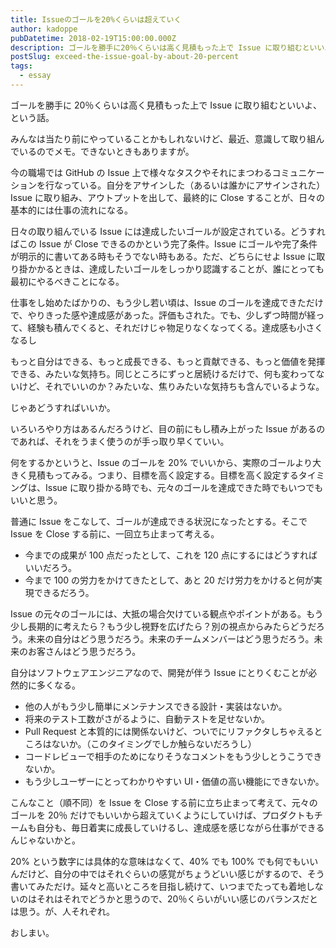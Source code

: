 ```yaml
---
title: Issueのゴールを20%くらいは超えていく
author: kadoppe
pubDatetime: 2018-02-19T15:00:00.000Z
description: ゴールを勝手に20％くらいは高く見積もった上で Issue に取り組むといいよ、という話。
postSlug: exceed-the-issue-goal-by-about-20-percent
tags:
  - essay
---
```


ゴールを勝手に 20％くらいは高く見積もった上で Issue に取り組むといいよ、という話。

みんなは当たり前にやっていることかもしれないけど、最近、意識して取り組んでいるのでメモ。できないときもありますが。

今の職場では GitHub の Issue 上で様々なタスクやそれにまつわるコミュニケーションを行なっている。自分をアサインした（あるいは誰かにアサインされた） Issue に取り組み、アウトプットを出して、最終的に Close することが、日々の基本的には仕事の流れになる。

日々の取り組んでいる Issue には達成したいゴールが設定されている。どうすればこの Issue が Close できるのかという完了条件。Issue にゴールや完了条件が明示的に書いてある時もそうでない時もある。ただ、どちらにせよ Issue に取り掛かかるときは、達成したいゴールをしっかり認識することが、誰にとっても最初にやるべきことになる。

仕事をし始めたばかりの、もう少し若い頃は、Issue のゴールを達成できただけで、やりきった感や達成感があった。評価もされた。でも、少しずつ時間が経って、経験も積んでくると、それだけじゃ物足りなくなってくる。達成感も小さくなるし

もっと自分はできる、もっと成長できる、もっと貢献できる、もっと価値を発揮できる、みたいな気持ち。同じところにずっと居続けるだけで、何も変わってないけど、それでいいのか？みたいな、焦りみたいな気持ちも含んでいるような。

じゃあどうすればいいか。

いろいろやり方はあるんだろうけど、目の前にもし積み上がった Issue があるのであれば、それをうまく使うのが手っ取り早くていい。

何をするかというと、Issue のゴールを 20% でいいから、実際のゴールより大きく見積もってみる。つまり、目標を高く設定する。目標を高く設定するタイミングは、Issue に取り掛かる時でも、元々のゴールを達成できた時でもいつでもいいと思う。

普通に Issue をこなして、ゴールが達成できる状況になったとする。そこで Issue を Close する前に、一回立ち止まって考える。

- 今までの成果が 100 点だったとして、これを 120 点にするにはどうすればいいだろう。
- 今まで 100 の労力をかけてきたとして、あと 20 だけ労力をかけると何が実現できるだろう。

Issue の元々のゴールには、大抵の場合欠けている観点やポイントがある。もう少し長期的に考えたら？もう少し視野を広げたら？別の視点からみたらどうだろう。未来の自分はどう思うだろう。未来のチームメンバーはどう思うだろう。未来のお客さんはどう思うだろう。

自分はソフトウェアエンジニアなので、開発が伴う Issue にとりくむことが必然的に多くなる。

- 他の人がもう少し簡単にメンテナンスできる設計・実装はないか。
- 将来のテスト工数がさがるように、自動テストを足せないか。
- Pull Request と本質的には関係ないけど、ついでにリファクタしちゃえるところはないか。（このタイミングでしか触らないだろうし）
- コードレビューで相手のためになりそうなコメントをもう少しとうこうできないか。
- もう少しユーザーにとってわかりやすい UI・価値の高い機能にできないか。

こんなこと（順不同）を Issue を Close する前に立ち止まって考えて、元々のゴールを 20％ だけでもいいから超えていくようにしていけば、プロダクトもチームも自分も、毎日着実に成長していけるし、達成感を感じながら仕事ができるんじゃないかと。

20% という数字には具体的な意味はなくて、40% でも 100% でも何でもいいんだけど、自分の中ではそれぐらいの感覚がちょうどいい感じがするので、そう書いてみただけ。延々と高いところを目指し続けて、いつまでたっても着地しないのはそれはそれでどうかと思うので、20％くらいがいい感じのバランスだとは思う。が、人それぞれ。

おしまい。

